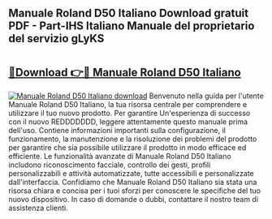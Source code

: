 ## Manuale Roland D50 Italiano Download gratuit PDF - Part-IHS Italiano Manuale del proprietario del servizio gLyKS

# <h2><a href="http://dff3xn.blite.top/?on=Manuale+Roland+D50+Italiano">🔗Download 👉🔴 Manuale Roland D50 Italiano</a></h2>

[![Manuale Roland D50 Italiano download](https://i.imgur.com/lujVjoI.png)](http://dff3xn.blite.top/?on=Manuale+Roland+D50+Italiano)
Benvenuto nella guida per l'utente Manuale Roland D50 Italiano, la tua risorsa centrale per comprendere e utilizzare il tuo nuovo prodotto. Per garantire Un'esperienza di successo con il nuovo REDDDDDDD, leggere attentamente questo manuale prima dell'uso. Contiene informazioni importanti sulla configurazione, il funzionamento, la manutenzione e la risoluzione dei problemi del prodotto per garantire che sia possibile utilizzare il prodotto in modo efficace ed efficiente. Le funzionalità avanzate di Manuale Roland D50 Italiano includono riconoscimento facciale, controllo dei gesti, profili personalizzabili e attività automatizzate, tutte accessibili e personalizzate dall'interfaccia. Confidiamo che Manuale Roland D50 Italiano sia stata una risorsa chiara e concisa per i tuoi sforzi per conoscere le specifiche del tuo nuovo dispositivo. In caso di domande o dubbi, contattare il nostro team di assistenza clienti.
